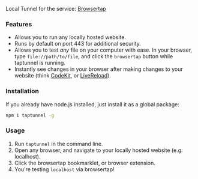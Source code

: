 Local Tunnel for the service: [Browsertap](http://browsertap.com)

### Features

- Allows you to run any locally hosted website.
- Runs by default on port 443 for additional security.
- Allows you to test *any* file on your computer with ease. In your browser, type `file://path/to/file`, and click the `browsertap` button while taptunnel is running.
- Instantly see changes in your browser after making changes to your website (think [CodeKit](http://codekit.com), or [LiveReload](http://livereload.com)).

### Installation

If you already have node.js installed, just install it as a global package:

```bash
npm i taptunnel -g
```

### Usage

1. Run `taptunnel` in the command line.
2. Open any browser, and navigate to your locally hosted website (e.g: localhost).
3. Click the browsertap bookmarklet, or browser extension.
4. You're testing `localhost` via browsertap!
